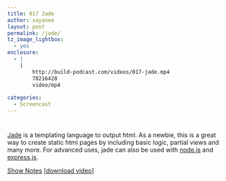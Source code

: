 ```yaml
---
title: 017 Jade
author: sayanee
layout: post
permalink: /jade/
tz_image_lightbox:
  - yes
enclosure:
  - |
    |
        http://build-podcast.com/videos/017-jade.mp4
        78216428
        video/mp4
        
categories:
  - Screencast
---
```

# 

[Jade][1] is a templating language to output html. As a newbie, this is a great way to create static html pages by including basic logic, partial views and many more. For advanced uses, jade can also be used with [node.js][2] and [express.js][3].

 [1]: http://jade-lang.com/
 [2]: http://nodejs.org/
 [3]: http://expressjs.com/

[Show Notes][4] [[download video][5]]

 [4]: https://github.com/sayanee/Build-Podcast/tree/master/017-jade
 [5]: http://build-podcast.com/videos/017-jade.mp4